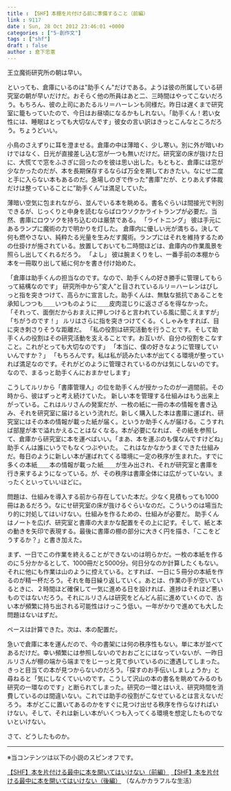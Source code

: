 ```yaml
---
title : 【SHF】本棚を片付ける前に準備すること（前編）
link : 9117
date : Sun, 28 Oct 2012 23:46:01 +0000
categories : ["5-創作文"]
tags : ["shf"]
draft : false
author : 倉下忠憲
---
```


王立魔術研究所の朝は早い。

といっても、倉庫にいるのは"助手くん"だけである。ようは彼の所属している研究室の朝が早いだけだ。おそらく他の所員はあと二、三時間はやってこないだろう。もちろん、彼の上司にあたるルリ＝ハーレンも同様だ。昨日は遅くまで研究室に籠もっていたので、今日はお昼頃になるかもしれない。「助手くん！若い女性には、睡眠はとっても大切なんです」彼女の言い訳はきっとこんなところだろう。ちょうどいい。

小鳥のさえずりに耳を澄ませる。倉庫の中は薄暗く、少し寒い。別に外が暗いわけではなく、日光が直接差し込む窓が一つも無いだけだ。研究室の床が抜けた日に、大慌てで窓をふさぎに回ったのを彼は思い出した。もともと、倉庫には窓が少なかったのだが、本を長期保存するならば万全を期しておきたい。なにせ二度と手に入らない本もあるのだ。急場しのぎで作った"書庫"だが、とりあえず体裁だけは整っていることに”助手くん”は満足していた。

薄暗い空気に包まれながら、並んでいる本を眺める。書名ぐらいは間接光で判別できるが、じっくりと中身を読むならばロウソクかライトランプが必要だ。当然、書庫にロウソクを持ち込むのは厳禁である。
「ライトニング」
彼は手元にあるランプに魔術の力で明かりを灯した。
倉庫内に優しい光が満ちる。決して何も燃やさない、純粋たる光量を生みだす魔術。ランプにはそれを維持するための仕掛けが施されている。放置しておいても二時間ほどは、倉庫内の作業風景を照らし出してくれるだろう。
「よし」
彼は腕まくりをし、一番手前の本棚から本を一冊取り出して紙に何かを書き付け始めた。

「倉庫は助手くんの担当なのです。なので、助手くんの好き勝手に管理してもらって結構なのです」
研究所中から”変人”と目されているルリ＝ハーレンはびしっと指を突きつけて、高らかに宣言した。助手くんは、無駄な抵抗であることを承知しつつも＿＿いつものように＿＿皮肉混じりに返さざるを得なかった。
「それって、面倒だからおまえに押しつけると言われている風に聞こえますが」
「ちがうのです！」
ルリはさらに指を突きつけてくる。くしゃみをすれば、目に突き刺さりそうな距離だ。
「私の役割は研究活動を行うことです。そして助手くんの役割はその研究活動を支えることです。お互いが、自分の役割をこなすこと。これがとっても大切なのです」
「本当に、僕の好きなように管理していいんですか？」
「もちろんです。私は私が読みたい本が出てくる環境が整っていれば満足なのです。それがどのように管理されているのかは気にしないのです。なので、まるっと助手くんにおまかせします」

こうしてルリから「書庫管理人」の位を助手くんが授かったのが一週間前。その時から、彼はずっと考え続けていた。
新しい本を管理する仕組みはもう出来上がっている。これはルリさんの発案だが、一枚の紙に一冊の本の情報を書き込み、それを研究室に届けるという流れだ。新しく購入した本は書庫に運ばれ、研究室にはその本の情報が載った紙が届く。というか助手くんが届ける。こうすれば部屋が本で溢れかえることはなくなる。本が必要になれば、その紙を参照して、倉庫から研究室に本を運べばいい。「まあ、本を運ぶのも僕なんですけどね」助手くんは誰にいうでもなくつぶやいた。
これはなかなかうまくできた仕組みだ。毎日のように新しい本が運ばれてくる環境に一定の秩序が生まれた。すでに多くの本紙＿＿本の情報が載った紙＿＿が生み出され、それが研究室と書庫を行き来するようになっている。が、その秩序は書庫全体には広がっていない。まったくといっていいほどに。

問題は、仕組みを導入する前から存在していた本だ。少なく見積もっても1000冊はあるだろう。なにせ研究室の床が抜けるぐらいなのだ。こういうのは場当たり的に対処してはいけない。仕組みを作るための、仕組みが必要だ。
助手くんはノートを広げ、研究室と書庫の大まかな配置をその上に記す。そして、紙と本の動きを矢印で表現する。最後に書庫の棚の部分に大きく円を描き、「ここをどうするか？」と書き加えた。

まず、一日でこの作業を終えることができないのは明らかだ。一枚の本紙を作るのに５分かかるとして、1000冊だと5000分。何日分なのか計算したくもない。それに他にも作業は山のように控えている。とすれば、一日に５冊分の本紙を作るのが精一杯だろう。それを毎日繰り返していく。あとは、作業の手が空いているときに、２時間ほど確保して一気に進める日を設ければ、進捗はそれほど悪いものではないだろう。それにルリさんは研究をどんどん前に進めていくので、古い本が頻繁に持ち出される可能性はけっこう低い。一年がかりで進めても大した問題はないはずだ。

ペースは計算できた。次は、本の配置だ。

急いで倉庫に本を運んだので、今の書架には何の秩序性もない。単に本が並べてあるだけだ。幸い頻繁には参照しないのでおおごとにはなっていないが、一昨日ルリさんが棚の端から端までをじーっと見て歩いているのに遭遇してしまった。きっと目当ての本が見つからないのだろう。「探すのお手伝いしましょうか」と尋ねると「気にしなくていいのです。こうして沢山の本の書名を眺めてみるのも研究の一環なのです」と断られてしまった。研究の一環とはいえ、研究時間を消費しているのは間違いない。これでは助手の役割がこなせているとは言えないだろう。
本がどこに置いてあるのかをすぐに見つけ出せる秩序を作らなければいけない。そして、それは新しい本がいくつも入ってくる環境を想定したものでないといけない。

さて、どうしたものか。

<hr>
※当コンテンツは以下の小説のスピンオフです。

<a href="http://colorfullife.hatenablog.com/entry/2012/09/16/073717">【SHF】本を片付ける最中に本を開いてはいけない（前編）</a>
<a href="http://colorfullife.hatenablog.com/entry/2012/09/17/074350">【SHF】本を片付ける最中に本を開いてはいけない（後編）</a>
（なんかカラフルな生活）
